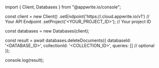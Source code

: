 import { Client, Databases } from "@appwrite.io/console";

const client = new Client()
    .setEndpoint('https://<REGION>.cloud.appwrite.io/v1') // Your API Endpoint
    .setProject('<YOUR_PROJECT_ID>'); // Your project ID

const databases = new Databases(client);

const result = await databases.deleteDocuments({
    databaseId: '<DATABASE_ID>',
    collectionId: '<COLLECTION_ID>',
    queries: [] // optional
});

console.log(result);
